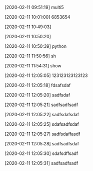 [2020-02-11 09:51:19] multi5

[2020-02-11 10:01:00] 6853654

[2020-02-11 10:49:03] 

[2020-02-11 10:50:20] 

[2020-02-11 10:50:39] python

[2020-02-11 11:50:56] sh

[2020-02-11 11:54:31] show

[2020-02-11 12:05:05] 123123123123123

[2020-02-11 12:05:18] fdsafsdaf

[2020-02-11 12:05:20] sadfsdaf

[2020-02-11 12:05:21] sadfsadfsadf

[2020-02-11 12:05:22] sadfsdafsdaf

[2020-02-11 12:05:25] sdafsadfsdaf

[2020-02-11 12:05:27] sadfsdaffasdf

[2020-02-11 12:05:28] sadfsadfsdaf

[2020-02-11 12:05:30] sdafsdffsadf

[2020-02-11 12:05:31] sadfsadfsadf

